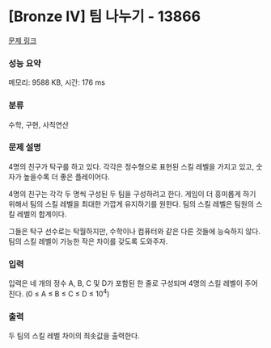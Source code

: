# [Bronze IV] 팀 나누기 - 13866 

[문제 링크](https://www.acmicpc.net/problem/13866) 

### 성능 요약

메모리: 9588 KB, 시간: 176 ms

### 분류

수학, 구현, 사칙연산

### 문제 설명

<p>4명의 친구가 탁구를 하고 있다. 각각은 정수형으로 표현된 스킬 레벨을 가지고 있고, 숫자가 높을수록 더 좋은 플레이어다.</p>

<p>4명의 친구는 각각 두 명씩 구성된 두 팀을 구성하려고 한다. 게임이 더 흥미롭게 하기 위해서 팀의 스킬 레벨을 최대한 가깝게 유지하기를 원한다. 팀의 스킬 레벨은 팀원의 스킬 레벨의 합계이다.</p>

<p>그들은 탁구 선수로는 탁월하지만, 수학이나 컴퓨터와 같은 다른 것들에 능숙하지 않다. 팀의 스킬 레벨이 가능한 작은 차이를 갖도록 도와주자.</p>

### 입력 

 <p>입력은 네 개의 정수 A, B, C 및 D가 포함된 한 줄로 구성되며 4명의 스킬 레벨이 주어진다. (0 ≤ A ≤ B ≤ C ≤ D ≤ 10<sup>4</sup>)</p>

### 출력 

 <p>두 팀의 스킬 레벨 차이의 최솟값을 출력한다.</p>

